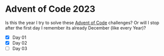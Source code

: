 # Advent of Code 2023

Is this the year I try to solve these [Advent of Code] challenges? Or will I
stop after the first day I remember its already December (like every Year)?

- [x] Day 01
- [x] Day 02
- [ ] Day 03

[Advent of Code]: <https://adventofcode.com/>
